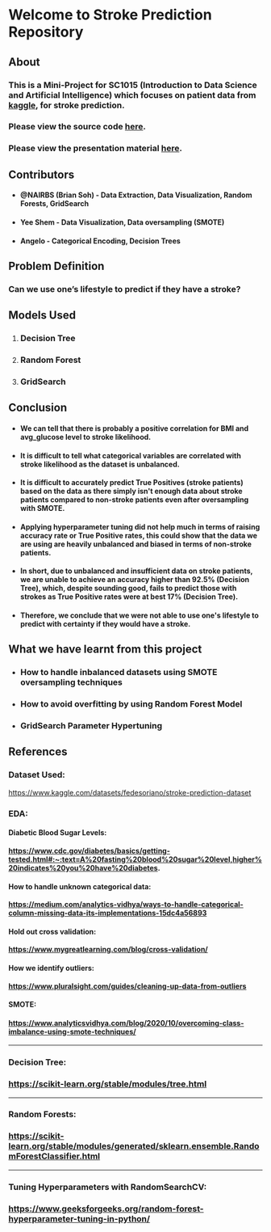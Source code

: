 # Welcome to Stroke Prediction Repository
## About
### This is a Mini-Project for SC1015 (Introduction to Data Science and Artificial Intelligence) which focuses on patient data from [kaggle](https://www.kaggle.com/datasets/fedesoriano/stroke-prediction-dataset), for stroke prediction.

### Please view the source code [here](https://github.com/NAIRBS/DSAI-PROJECT-GRP-8/blob/main/DSAI_LAB_PROJECT.ipynb).
### Please view the presentation material [here](https://github.com/NAIRBS/DSAI-PROJECT-GRP-8/tree/main/Presentation).

## Contributors
* #### @NAIRBS (Brian Soh) - Data Extraction, Data Visualization, Random Forests, GridSearch
* #### Yee Shem - Data Visualization, Data oversampling (SMOTE)
* #### Angelo - Categorical Encoding, Decision Trees

## Problem Definition
### Can we use one’s lifestyle to predict if they have a stroke?

## Models Used
1. ### Decision Tree
2. ### Random Forest
3. ### GridSearch

## Conclusion
* #### We can tell that there is probably a positive correlation for BMI and avg_glucose level to stroke likelihood.
* #### It is difficult to tell what categorical variables are correlated with stroke likelihood as the dataset is unbalanced.
* #### It is difficult to accurately predict True Positives (stroke patients) based on the data as there simply isn't enough data about stroke patients compared to non-stroke patients even after oversampling with SMOTE.
* #### Applying hyperparameter tuning did not help much in terms of raising accuracy rate or True Positive rates, this could show that the data we are using are heavily unbalanced and biased in terms of non-stroke patients.
* #### In short, due to unbalanced and insufficient data on stroke patients, we are unable to achieve an accuracy higher than 92.5% (Decision Tree), which, despite sounding good, fails to predict those with strokes as True Positive rates were at best 17% (Decision Tree).
* #### Therefore, we conclude that we were not able to use one's lifestyle to predict with certainty if they would have a stroke.

## What we have learnt from this project
* ### How to handle inbalanced datasets using SMOTE oversampling techniques
* ### How to avoid overfitting by using Random Forest Model
* ### GridSearch Parameter Hypertuning

## References
### **Dataset Used:**
https://www.kaggle.com/datasets/fedesoriano/stroke-prediction-dataset

### **EDA:**
#### **Diabetic Blood Sugar Levels:** 
**https://www.cdc.gov/diabetes/basics/getting-tested.html#:~:text=A%20fasting%20blood%20sugar%20level,higher%20indicates%20you%20have%20diabetes.**

#### **How to handle unknown categorical data:**
**https://medium.com/analytics-vidhya/ways-to-handle-categorical-column-missing-data-its-implementations-15dc4a56893**

#### **Hold out cross validation:**
**https://www.mygreatlearning.com/blog/cross-validation/**

#### **How we identify outliers:**
**https://www.pluralsight.com/guides/cleaning-up-data-from-outliers**

#### **SMOTE:**
#### **https://www.analyticsvidhya.com/blog/2020/10/overcoming-class-imbalance-using-smote-techniques/**
---

### **Decision Tree:**
### **https://scikit-learn.org/stable/modules/tree.html**
---

### **Random Forests:**
### **https://scikit-learn.org/stable/modules/generated/sklearn.ensemble.RandomForestClassifier.html**
---
### **Tuning Hyperparameters with RandomSearchCV:**
### **https://www.geeksforgeeks.org/random-forest-hyperparameter-tuning-in-python/**


